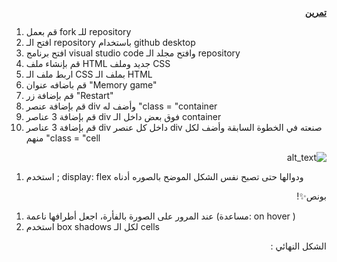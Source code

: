 <p>
<p dir="rtl">
<strong><a href="https://github.com/kuwaitcodes/web-c4-cw1">تمرين</a></strong> </p>

</p>
<ol>

<li>قم بعمل fork للـ repository

<li>افتح الـ repository باستخدام github desktop

<li>افتح برنامج visual studio code وافتح مجلد الـ repository

<li>قم بإنشاء ملف HTML جديد وملف CSS

<li>اربط ملف الـ CSS بملف الـ HTML 

<li>قم باضافه عنوان "Memory game"

<li>قم بإضافة زر "Restart"

<li>قم بإضافة عنصر div وأضف له  "class = "container

<li>قم بإضافة 3 عناصر div فوق بعض داخل الـ container  

<li>قم بإضافة 3 عناصر div داخل كل عنصر div صنعته في الخطوة السابقة وأضف لكل منهم  "class = "cell
</li>
</ol>
</li>
</ul>
</li>
</ol>
</li>
</ul>
</li>
</ol>
<p>
<p dir="rtl">





<img src="images/image2.png" width="" alt="alt_text" title="image_tooltip">
</p>

</p>
<ol>

<li> استخدم ; display: flex ودوالها حتى تصبح نفس الشكل الموضح بالصوره أدناه
</li>
</ol>
<p>
<p dir="rtl">
بونص✨!</p>

</p>
<ol>

<li>عند المرور على الصورة بالفأرة، اجعل أطرافها ناعمة (مساعدة: on hover )

<li>استخدم box shadows لكل الـ cells
</li>
</ol>
<p>
<p dir="rtl">
الشكل النهائي :</p>

</p>

